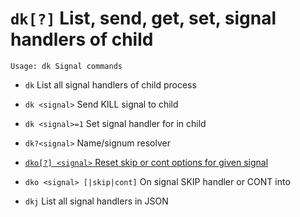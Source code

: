 <!-- TITLE: dk -->

#  `dk[?]` List, send, get, set, signal handlers of child


```
Usage: dk Signal commands
```


- `dk` List all signal handlers of child process
- `dk <signal>` Send KILL signal to child
- `dk <signal>=1` Set signal handler for <signal> in child
- `dk?<signal>` Name/signum resolver

- [ `dko[?] <signal>` Reset skip or cont options for given signal](/options/d/dk/dko)

- `dko <signal> [|skip|cont]` On signal SKIP handler or CONT into
- `dkj` List all signal handlers in JSON

<p hidden>dk dk? dko dkj</p>